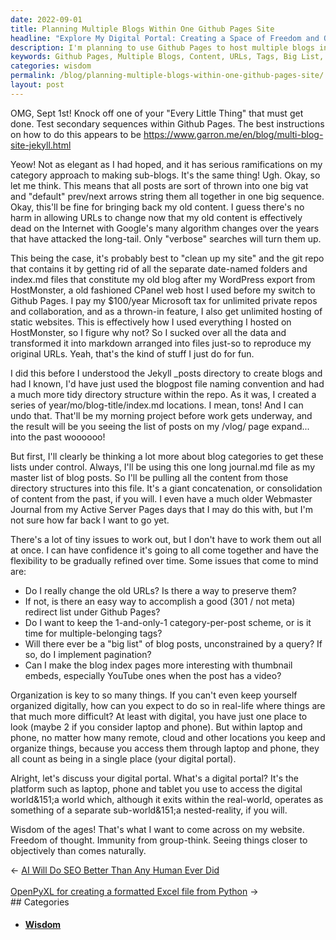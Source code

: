 ```yaml
---
date: 2022-09-01
title: Planning Multiple Blogs Within One Github Pages Site
headline: "Explore My Digital Portal: Creating a Space of Freedom and Objectivity"
description: I'm planning to use Github Pages to host multiple blogs in one site, and I'm considering changes to my old content and URLs, as well as adding tags, a 'big list' of blog posts, pagination, and thumbnail embeds. My goal is to create a website that provides the wisdom of the ages, allowing for objective thought and accessible through any device or tablet. Come explore my digital portal and join me in creating a space of freedom and objectivity.
keywords: Github Pages, Multiple Blogs, Content, URLs, Tags, Big List, Pagination, Thumbnail Embeds, Organization, Wisdom, Ages, Freedom, Objectivity, Device, Tablet, Digital Portal
categories: wisdom
permalink: /blog/planning-multiple-blogs-within-one-github-pages-site/
layout: post
---
```



OMG, Sept 1st! Knock off one of your "Every Little Thing" that must get done.
Test secondary sequences within Github Pages. The best instructions on how to
do this appears to be https://www.garron.me/en/blog/multi-blog-site-jekyll.html

Yeow! Not as elegant as I had hoped, and it has serious ramifications on my
category approach to making sub-blogs. It's the same thing! Ugh. Okay, so let
me think. This means that all posts are sort of thrown into one big vat and
"default" prev/next arrows string them all together in one big sequence. Okay,
this'll be fine for bringing back my old content. I guess there's no harm in
allowing URLs to change now that my old content is effectively dead on the
Internet with Google's many algorithm changes over the years that have attacked
the long-tail. Only "verbose" searches will turn them up.

This being the case, it's probably best to "clean up my site" and the git repo
that contains it by getting rid of all the separate date-named folders and
index.md files that constitute my old blog after my WordPress export from
HostMonster, a old fashioned CPanel web host I used before my switch to Github
Pages. I pay my $100/year Microsoft tax for unlimited private repos and
collaboration, and as a thrown-in feature, I also get unlimited hosting of
static websites. This is effectively how I used everything I hosted on
HostMonster, so I figure why not? So I sucked over all the data and transformed
it into markdown arranged into files just-so to reproduce my original URLs.
Yeah, that's the kind of stuff I just do for fun.

I did this before I understood the Jekyll \_posts directory to create blogs and
had I known, I'd have just used the blogpost file naming convention and had a
much more tidy directory structure within the repo. As it was, I created a
series of year/mo/blog-title/index.md locations. I mean, tons! And I can undo
that. That'll be my morning project before work gets underway, and the result
will be you seeing the list of posts on my /vlog/ page expand... into the past
woooooo!

But first, I'll clearly be thinking a lot more about blog categories to get
these lists under control. Always, I'll be using this one long journal.md file
as my master list of blog posts. So I'll be pulling all the content from those
directory structures into this file. It's a giant concatenation, or
consolidation of content from the past, if you will. I even have a much older
Webmaster Journal from my Active Server Pages days that I may do this with, but
I'm not sure how far back I want to go yet.

There's a lot of tiny issues to work out, but I don't have to work them out all
at once. I can have confidence it's going to all come together and have the
flexibility to be gradually refined over time. Some issues that come to mind
are:

- Do I really change the old URLs? Is there a way to preserve them?
- If not, is there an easy way to accomplish a good (301 / not meta) redirect
  list under Github Pages?
- Do I want to keep the 1-and-only-1 category-per-post scheme, or is it time
  for multiple-belonging tags?
- Will there ever be a "big list" of blog posts, unconstrained by a query? If
  so, do I implement pagination?
- Can I make the blog index pages more interesting with thumbnail embeds,
  especially YouTube ones when the post has a video?

Organization is key to so many things. If you can't even keep yourself
organized digitally, how can you expect to do so in real-life where things are
that much more difficult? At least with digital, you have just one place to
look (maybe 2 if you consider laptop and phone). But within laptop and phone,
no matter how many remote, cloud and other locations you keep and organize
things, because you access them through laptop and phone, they all count as
being in a single place (your digital portal).

Alright, let's discuss your digital portal. What's a digital portal? It's the
platform such as laptop, phone and tablet you use to access the digital
world&151;a world which, although it exits within the real-world, operates as
something of a separate sub-world&151;a nested-reality, if you will.

Wisdom of the ages! That's what I want to come across on my website. Freedom of
thought. Immunity from group-think. Seeing things closer to objectively than
comes naturally.


<div class="arrow-links"><div class="post-nav-prev"><span class="arrow">&larr;&nbsp;</span><a href="/blog/ai-will-do-seo-better-than-any-human-ever-did/">AI Will Do SEO Better Than Any Human Ever Did</a></div> &nbsp; <div class="post-nav-next"><a href="/blog/openpyxl-for-creating-a-formatted-excel-file-from-python/">OpenPyXL for creating a formatted Excel file from Python</a><span class="arrow">&nbsp;&rarr;</span></div></div>
## Categories

<ul>
<li><h4><a href='/wisdom/'>Wisdom</a></h4></li></ul>